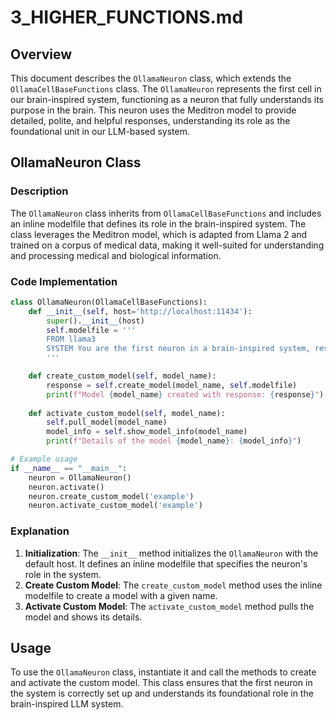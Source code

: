 # 3_HIGHER_FUNCTIONS.md

## Overview

This document describes the `OllamaNeuron` class, which extends the `OllamaCellBaseFunctions` class. The `OllamaNeuron` represents the first cell in our brain-inspired system, functioning as a neuron that fully understands its purpose in the brain. This neuron uses the Meditron model to provide detailed, polite, and helpful responses, understanding its role as the foundational unit in our LLM-based system.

## OllamaNeuron Class

### Description

The `OllamaNeuron` class inherits from `OllamaCellBaseFunctions` and includes an inline modelfile that defines its role in the brain-inspired system. The class leverages the Meditron model, which is adapted from Llama 2 and trained on a corpus of medical data, making it well-suited for understanding and processing medical and biological information.

### Code Implementation

```python
class OllamaNeuron(OllamaCellBaseFunctions):
    def __init__(self, host='http://localhost:11434'):
        super().__init__(host)
        self.modelfile = '''
        FROM llama3
        SYSTEM You are the first neuron in a brain-inspired system, responsible for basic signal transmission and processing. You utilize medical knowledge and reasoning to support higher brain functions. Your role is to ensure accurate and efficient communication within the neural network, laying the foundation for complex cognitive tasks.
        '''

    def create_custom_model(self, model_name):
        response = self.create_model(model_name, self.modelfile)
        print(f"Model {model_name} created with response: {response}")
    
    def activate_custom_model(self, model_name):
        self.pull_model(model_name)
        model_info = self.show_model_info(model_name)
        print(f"Details of the model {model_name}: {model_info}")

# Example usage
if __name__ == "__main__":
    neuron = OllamaNeuron()
    neuron.activate()
    neuron.create_custom_model('example')
    neuron.activate_custom_model('example')
```

### Explanation

1. **Initialization**: The `__init__` method initializes the `OllamaNeuron` with the default host. It defines an inline modelfile that specifies the neuron's role in the system.
2. **Create Custom Model**: The `create_custom_model` method uses the inline modelfile to create a model with a given name.
3. **Activate Custom Model**: The `activate_custom_model` method pulls the model and shows its details.

## Usage

To use the `OllamaNeuron` class, instantiate it and call the methods to create and activate the custom model. This class ensures that the first neuron in the system is correctly set up and understands its foundational role in the brain-inspired LLM system.